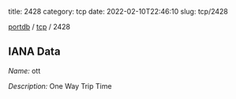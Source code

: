 title: 2428
category: tcp
date: 2022-02-10T22:46:10
slug: tcp/2428

[portdb](/) / [tcp](/category/tcp.html) / 2428


## IANA Data

_Name:_ ott

_Description:_ One Way Trip Time

